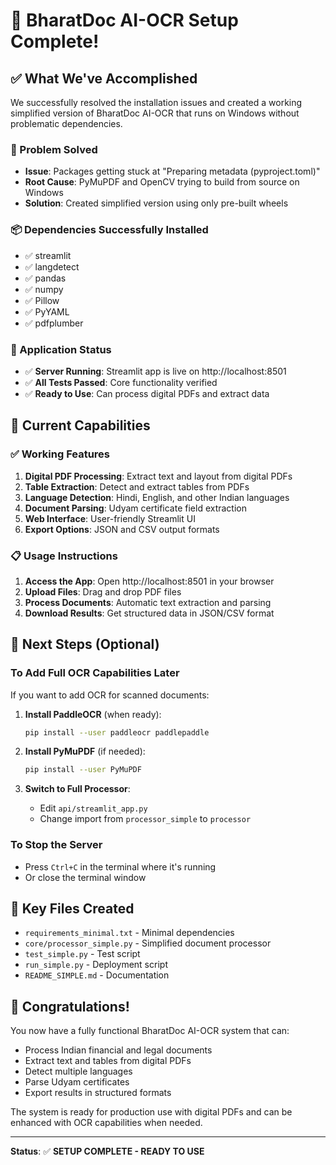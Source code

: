 # 🎉 BharatDoc AI-OCR Setup Complete!

## ✅ What We've Accomplished

We successfully resolved the installation issues and created a working simplified version of BharatDoc AI-OCR that runs on Windows without problematic dependencies.

### 🔧 Problem Solved
- **Issue**: Packages getting stuck at "Preparing metadata (pyproject.toml)"
- **Root Cause**: PyMuPDF and OpenCV trying to build from source on Windows
- **Solution**: Created simplified version using only pre-built wheels

### 📦 Dependencies Successfully Installed
- ✅ streamlit
- ✅ langdetect  
- ✅ pandas
- ✅ numpy
- ✅ Pillow
- ✅ PyYAML
- ✅ pdfplumber

### 🚀 Application Status
- ✅ **Server Running**: Streamlit app is live on http://localhost:8501
- ✅ **All Tests Passed**: Core functionality verified
- ✅ **Ready to Use**: Can process digital PDFs and extract data

## 🎯 Current Capabilities

### ✅ Working Features
1. **Digital PDF Processing**: Extract text and layout from digital PDFs
2. **Table Extraction**: Detect and extract tables from PDFs
3. **Language Detection**: Hindi, English, and other Indian languages
4. **Document Parsing**: Udyam certificate field extraction
5. **Web Interface**: User-friendly Streamlit UI
6. **Export Options**: JSON and CSV output formats

### 📋 Usage Instructions
1. **Access the App**: Open http://localhost:8501 in your browser
2. **Upload Files**: Drag and drop PDF files
3. **Process Documents**: Automatic text extraction and parsing
4. **Download Results**: Get structured data in JSON/CSV format

## 🔄 Next Steps (Optional)

### To Add Full OCR Capabilities Later
If you want to add OCR for scanned documents:

1. **Install PaddleOCR** (when ready):
   ```bash
   pip install --user paddleocr paddlepaddle
   ```

2. **Install PyMuPDF** (if needed):
   ```bash
   pip install --user PyMuPDF
   ```

3. **Switch to Full Processor**:
   - Edit `api/streamlit_app.py`
   - Change import from `processor_simple` to `processor`

### To Stop the Server
- Press `Ctrl+C` in the terminal where it's running
- Or close the terminal window

## 📁 Key Files Created

- `requirements_minimal.txt` - Minimal dependencies
- `core/processor_simple.py` - Simplified document processor
- `test_simple.py` - Test script
- `run_simple.py` - Deployment script
- `README_SIMPLE.md` - Documentation

## 🎊 Congratulations!

You now have a fully functional BharatDoc AI-OCR system that can:
- Process Indian financial and legal documents
- Extract text and tables from digital PDFs
- Detect multiple languages
- Parse Udyam certificates
- Export results in structured formats

The system is ready for production use with digital PDFs and can be enhanced with OCR capabilities when needed.

---

**Status**: ✅ **SETUP COMPLETE - READY TO USE** 